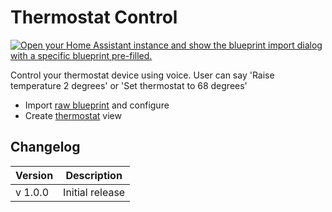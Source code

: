# Thermostat Control

[![Open your Home Assistant instance and show the blueprint import dialog with a specific blueprint pre-filled.](https://my.home-assistant.io/badges/blueprint_import.svg)](https://my.home-assistant.io/redirect/blueprint_import/?blueprint_url=https%3A%2F%2Fraw.githubusercontent.com%2Fdinki%2FView-Assist%2Fmain%2FView+Assist+custom+sentences%2FThermostat+Control%2Fblueprint-thermostatcontrol.yaml)


Control your thermostat device using voice.  User can say 'Raise temperature 2 degrees' or 'Set thermostat to 68 degrees'

* Import [raw blueprint](https://raw.githubusercontent.com/dinki/View-Assist/main/View%20Assist%20custom%20sentences/Thermostat%20Control/blueprint-thermostatcontrol.yaml) and configure
* Create [thermostat](../views/thermostat) view

## Changelog

| Version | Description |
| ------- | ----------- |
| v 1.0.0 | Initial release |